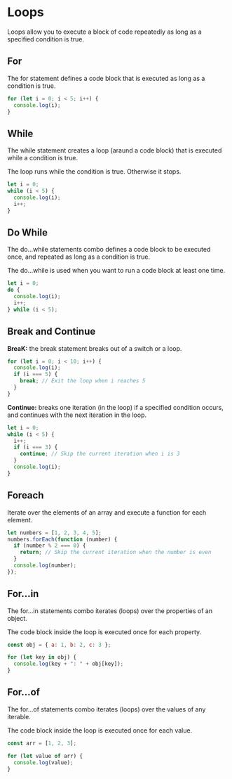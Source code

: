 # Loops

Loops allow you to execute a block of code repeatedly as long as a specified condition is true.

## For

The for statement defines a code block that is executed as long as a condition is true.

```js
for (let i = 0; i < 5; i++) {
  console.log(i);
}
```

## While

The while statement creates a loop (araund a code block) that is executed while a condition is true.

The loop runs while the condition is true. Otherwise it stops.

```js
let i = 0;
while (i < 5) {
  console.log(i);
  i++;
}
```

## Do While

The do...while statements combo defines a code block to be executed once, and repeated as long as a condition is true.

The do...while is used when you want to run a code block at least one time.

```js
let i = 0;
do {
  console.log(i);
  i++;
} while (i < 5);
```

## Break and Continue

**BreaK:** the break statement breaks out of a switch or a loop.

```js
for (let i = 0; i < 10; i++) {
  console.log(i);
  if (i === 5) {
    break; // Exit the loop when i reaches 5
  }
}
```

**Continue:** breaks one iteration (in the loop) if a specified condition occurs, and continues with the next iteration in the loop.

```js
let i = 0;
while (i < 5) {
  i++;
  if (i === 3) {
    continue; // Skip the current iteration when i is 3
  }
  console.log(i);
}
```

## Foreach

Iterate over the elements of an array and execute a function for each element.

```js
let numbers = [1, 2, 3, 4, 5];
numbers.forEach(function (number) {
  if (number % 2 === 0) {
    return; // Skip the current iteration when the number is even
  }
  console.log(number);
});
```

## For...in

The for...in statements combo iterates (loops) over the properties of an object.

The code block inside the loop is executed once for each property.

```js
const obj = { a: 1, b: 2, c: 3 };

for (let key in obj) {
  console.log(key + ": " + obj[key]);
}
```

## For...of

The for...of statements combo iterates (loops) over the values of any iterable.

The code block inside the loop is executed once for each value.

```js
const arr = [1, 2, 3];

for (let value of arr) {
  console.log(value);
}
```
